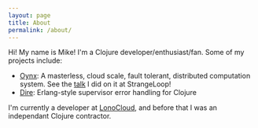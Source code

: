 ```yaml
---
layout: page
title: About
permalink: /about/
---
```


Hi! My name is Mike! I'm a Clojure developer/enthusiast/fan. Some of my projects include: 
- [Oynx](https://github.com/MichaelDrogalis/onyx): A masterless, cloud scale, fault tolerant, distributed computation system. See the [talk](https://www.youtube.com/watch?v=vG47Gui3hYE) I did on it at StrangeLoop!
- [Dire](https://github.com/MichaelDrogalis/dire): Erlang-style supervisor error handling for Clojure

I'm currently a developer at [LonoCloud](http://www.lonocloud.com/), and before that I was an independant Clojure contractor. 
